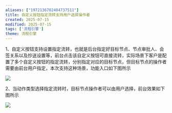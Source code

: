 ```yaml
---
aliases: ["1972136702484737511"]
title: 自定义按钮指定流转支持用户选择操作者
created: 2025-07-15
modified: 2025-07-15
tags: ['流程引擎']
theme: 流程引擎
---
```


1、自定义按钮支持设置指定流转，也就是后台指定好目标节点、节点审批人、会签关系以及抄送设置等，前台点击该自定义按钮可直接流转，实际场景下客户是配置了多个自定义按钮的指定流转，分别指定对应的目标节点，但目标节点的操作者需要由前台用户指定，本次支持这种场景，功能入口如下图所示

![](1b798f19b4424523e207fdb881dd8293.jpg)

2、当动作类型选择指定流转时，目标节点操作者可以由用户选择，前台效果如下图所示

![](00be172488fa2c8e7a3a7902905b17e3.jpg)